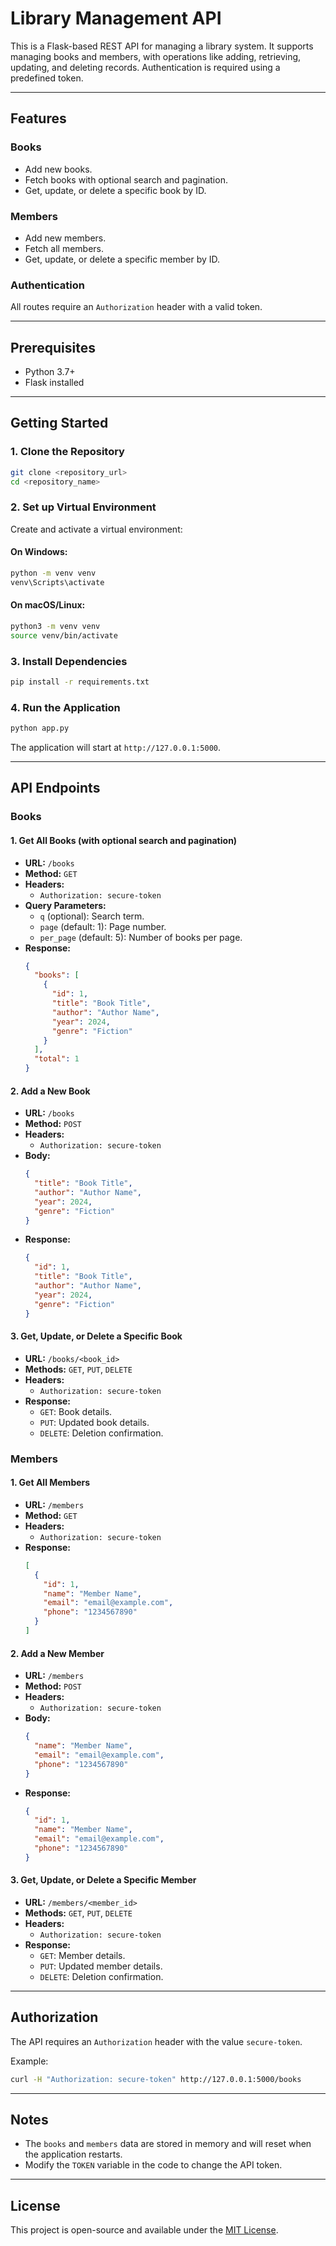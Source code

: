 # Library Management API

This is a Flask-based REST API for managing a library system. It supports managing books and members, with operations like adding, retrieving, updating, and deleting records. Authentication is required using a predefined token.

---

## Features

### Books

- Add new books.
- Fetch books with optional search and pagination.
- Get, update, or delete a specific book by ID.

### Members

- Add new members.
- Fetch all members.
- Get, update, or delete a specific member by ID.

### Authentication

All routes require an `Authorization` header with a valid token.

---

## Prerequisites

- Python 3.7+
- Flask installed

---

## Getting Started

### 1. Clone the Repository

```bash
git clone <repository_url>
cd <repository_name>
```

### 2. Set up Virtual Environment

Create and activate a virtual environment:

#### On Windows:

```bash
python -m venv venv
venv\Scripts\activate
```

#### On macOS/Linux:

```bash
python3 -m venv venv
source venv/bin/activate
```

### 3. Install Dependencies

```bash
pip install -r requirements.txt
```

### 4. Run the Application

```bash
python app.py
```

The application will start at `http://127.0.0.1:5000`.

---

## API Endpoints

### **Books**

#### 1. Get All Books (with optional search and pagination)

- **URL:** `/books`
- **Method:** `GET`
- **Headers:**
  - `Authorization: secure-token`
- **Query Parameters:**
  - `q` (optional): Search term.
  - `page` (default: 1): Page number.
  - `per_page` (default: 5): Number of books per page.
- **Response:**
  ```json
  {
    "books": [
      {
        "id": 1,
        "title": "Book Title",
        "author": "Author Name",
        "year": 2024,
        "genre": "Fiction"
      }
    ],
    "total": 1
  }
  ```

#### 2. Add a New Book

- **URL:** `/books`
- **Method:** `POST`
- **Headers:**
  - `Authorization: secure-token`
- **Body:**
  ```json
  {
    "title": "Book Title",
    "author": "Author Name",
    "year": 2024,
    "genre": "Fiction"
  }
  ```
- **Response:**
  ```json
  {
    "id": 1,
    "title": "Book Title",
    "author": "Author Name",
    "year": 2024,
    "genre": "Fiction"
  }
  ```

#### 3. Get, Update, or Delete a Specific Book

- **URL:** `/books/<book_id>`
- **Methods:** `GET`, `PUT`, `DELETE`
- **Headers:**
  - `Authorization: secure-token`
- **Response:**
  - `GET`: Book details.
  - `PUT`: Updated book details.
  - `DELETE`: Deletion confirmation.

### **Members**

#### 1. Get All Members

- **URL:** `/members`
- **Method:** `GET`
- **Headers:**
  - `Authorization: secure-token`
- **Response:**
  ```json
  [
    {
      "id": 1,
      "name": "Member Name",
      "email": "email@example.com",
      "phone": "1234567890"
    }
  ]
  ```

#### 2. Add a New Member

- **URL:** `/members`
- **Method:** `POST`
- **Headers:**
  - `Authorization: secure-token`
- **Body:**
  ```json
  {
    "name": "Member Name",
    "email": "email@example.com",
    "phone": "1234567890"
  }
  ```
- **Response:**
  ```json
  {
    "id": 1,
    "name": "Member Name",
    "email": "email@example.com",
    "phone": "1234567890"
  }
  ```

#### 3. Get, Update, or Delete a Specific Member

- **URL:** `/members/<member_id>`
- **Methods:** `GET`, `PUT`, `DELETE`
- **Headers:**
  - `Authorization: secure-token`
- **Response:**
  - `GET`: Member details.
  - `PUT`: Updated member details.
  - `DELETE`: Deletion confirmation.

---

## Authorization

The API requires an `Authorization` header with the value `secure-token`.

Example:

```bash
curl -H "Authorization: secure-token" http://127.0.0.1:5000/books
```

---

## Notes

- The `books` and `members` data are stored in memory and will reset when the application restarts.
- Modify the `TOKEN` variable in the code to change the API token.

---

## License

This project is open-source and available under the [MIT License](LICENSE).
